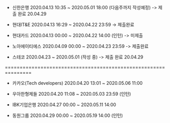 - 신한은행  2020.04.13 10:35 ~ 2020.05.01 18:00 (다음주까지 작성예정) -> 제출 완료 20.04.29

- 현대IT&E  2020.04.13 16:29 ~ 2020.04.22 23:59 -> 제출완료

- 현대카드  2020.04.13 00:00 ~ 2020.04.22 14:00 (인턴) -> 미제출

- 노아에이티에스  2020.04.09 00:00 ~ 2020.04.23 23:59 -> 제출완료 

- 스테코 2020.04.23 ~ 2020.05.01 (작성 중) -> 제출 완료 20.04.29

===============================================================

- 카카오(Tech developers) 2020.04.20 13:01 ~ 2020.05.06 11:00 

- 우아한형제들 2020.04.20 11:08 ~ 2020.05.03 23:59 (인턴)

- IBK기업은행 2020.04.27 00:00 ~ 2020.05.11 14:00

- 동원그룹 2020.04.29 00:00 ~ 2020.05.19 14:00 (인턴)
